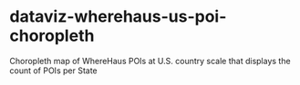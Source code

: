 # dataviz-wherehaus-us-poi-choropleth
Choropleth map of WhereHaus POIs at U.S. country scale that displays the count of POIs per State
